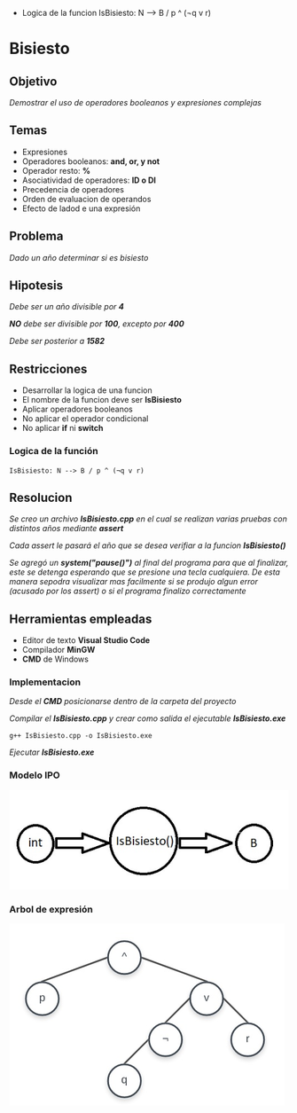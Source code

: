 

* Logica de la funcion
IsBisiesto: N --> B / p ^ (¬q v r)




# Bisiesto

## Objetivo
_Demostrar el uso de operadores booleanos y expresiones complejas_

## Temas
* Expresiones
* Operadores booleanos: **and, or, y not**
* Operador resto: **%**
* Asociatividad de operadores: **ID o DI**
* Precedencia de operadores
* Orden de evaluacion de operandos
* Efecto de ladod e una expresión

## Problema
_Dado un año determinar si es bisiesto_

## Hipotesis
_Debe ser un año divisible por **4**_

_**NO** debe ser divisible por **100**, excepto por **400**_

_Debe ser posterior a **1582**_

## Restricciones
* Desarrollar la logica de una funcion
* El nombre de la funcion deve ser **IsBisiesto**
* Aplicar operadores booleanos
* No aplicar el operador condicional
* No aplicar **if** ni **switch**

### Logica de la función
```
IsBisiesto: N --> B / p ^ (¬q v r)
```

## Resolucion
_Se creo un archivo **IsBisiesto.cpp** en el cual se realizan varias pruebas con distintos años mediante **assert**_

_Cada assert le pasará el año que se desea verifiar a la funcion **IsBisiesto()**_

_Se agregó un **system("pause()")** al final del programa para que al finalizar, este se detenga esperando que se presione una tecla cualquiera. De esta manera
sepodra visualizar mas facilmente si se produjo algun error (acusado por los assert) o si el programa finalizo correctamente_

## Herramientas empleadas
* Editor de texto **Visual Studio Code**
* Compilador **MinGW**
* **CMD** de Windows

### Implementacion
_Desde el **CMD** posicionarse dentro de la carpeta del proyecto_

_Compilar el **IsBisiesto.cpp** y crear como salida el ejecutable **IsBisiesto.exe**_
```
g++ IsBisiesto.cpp -o IsBisiesto.exe
```

_Ejecutar **IsBisiesto.exe**_


### Modelo IPO

![imagen IPO](IPO.jpg)

### Arbol de expresión
![imagen arbol](arbol.jpg)